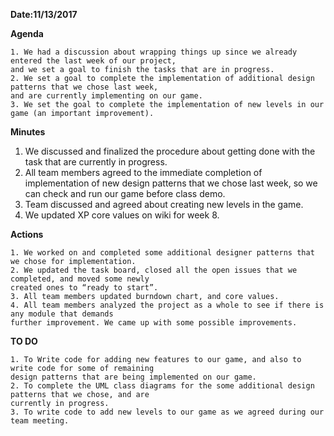 **Date:11/13/2017**

**Agenda**

    1. We had a discussion about wrapping things up since we already entered the last week of our project, 
    and we set a goal to finish the tasks that are in progress.
    2. We set a goal to complete the implementation of additional design patterns that we chose last week, 
    and are currently implementing on our game.
    3. We set the goal to complete the implementation of new levels in our game (an important improvement).

**Minutes**

   1. We discussed and finalized the procedure about getting done with the task that are currently in progress.
   2. All team members agreed to the immediate completion of implementation of new design patterns 
   that we chose last week, so we can check and run our game before class demo.
   3. Team discussed and agreed about creating new levels in the game.
   4. We updated XP core values on wiki for week 8.
   
**Actions**

    1. We worked on and completed some additional designer patterns that we chose for implementation. 
    2. We updated the task board, closed all the open issues that we completed, and moved some newly
    created ones to “ready to start”.
    3. All team members updated burndown chart, and core values.
    4. All team members analyzed the project as a whole to see if there is any module that demands 
    further improvement. We came up with some possible improvements.

**TO DO**

    1. To Write code for adding new features to our game, and also to write code for some of remaining
    design patterns that are being implemented on our game.
    2. To complete the UML class diagrams for the some additional design patterns that we chose, and are
    currently in progress.
    3. To write code to add new levels to our game as we agreed during our team meeting.
